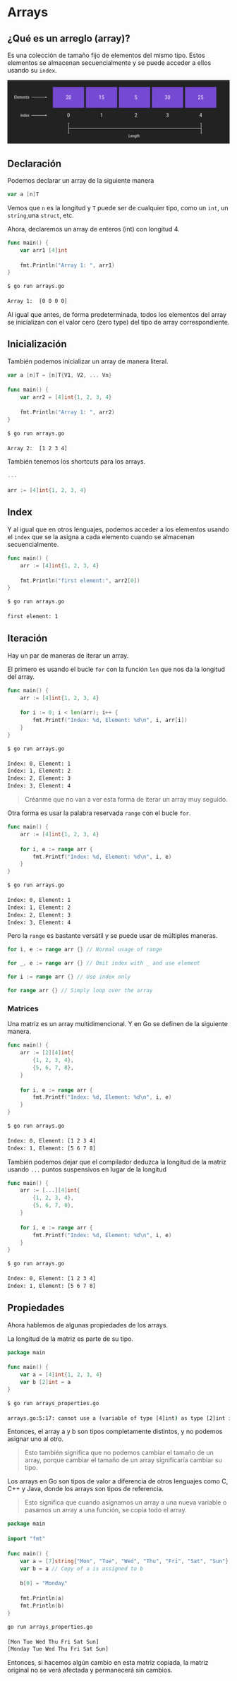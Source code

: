 # Arrays

## ¿Qué es un arreglo (array)?

Es una colección de tamaño fijo de elementos del mismo tipo. Estos elementos se almacenan secuencialmente y se puede acceder a ellos usando su `index`.

![array](/go-training-beginner/modulo-2/4-arrays/img/array.png)

## Declaración

Podemos declarar un array de la siguiente manera

```go
var a [n]T
```

Vemos que `n` es la longitud y `T` puede ser de cualquier tipo, como un `int`, un `string`,una `struct`, etc.

Ahora, declaremos un array de enteros (int) con longitud 4.

```go
func main() {
	var arr1 [4]int

	fmt.Println("Array 1: ", arr1)
}
```
```cmd
$ go run arrays.go

Array 1:  [0 0 0 0]
```

Al igual que antes, de forma predeterminada, todos los elementos del array se inicializan con el valor cero (zero type) del tipo de array correspondiente.

## Inicialización

También podemos inicializar un array de manera literal.

```go
var a [n]T = [n]T{V1, V2, ... Vn}

func main() {
	var arr2 = [4]int{1, 2, 3, 4}

	fmt.Println("Array 1: ", arr2)
}
```
```cmd
$ go run arrays.go

Array 2:  [1 2 3 4]
```

También tenemos los shortcuts para los arrays.

```go
...

arr := [4]int{1, 2, 3, 4}
```

## Index

Y al igual que en otros lenguajes, podemos acceder a los elementos usando el `index` que se la asigna a cada elemento cuando se almacenan secuencialmente.

```go
func main() {
	arr := [4]int{1, 2, 3, 4}

	fmt.Println("first element:", arr2[0])
}
```
```cmd
$ go run arrays.go

first element: 1
```

## Iteración

Hay un par de maneras de iterar un array.

El primero es usando el bucle `for` con la función `len` que nos da la longitud del array.

```go
func main() {
	arr := [4]int{1, 2, 3, 4}

	for i := 0; i < len(arr); i++ {
		fmt.Printf("Index: %d, Element: %d\n", i, arr[i])
	}
}
```
```cmd
$ go run arrays.go

Index: 0, Element: 1
Index: 1, Element: 2
Index: 2, Element: 3
Index: 3, Element: 4
```
>Créanme que no van a ver esta forma de iterar un array muy seguido.

Otra forma es usar la palabra reservada `range` con el bucle `for`.

```go
func main() {
	arr := [4]int{1, 2, 3, 4}

	for i, e := range arr {
		fmt.Printf("Index: %d, Element: %d\n", i, e)
	}
}
```
```cmd
$ go run arrays.go

Index: 0, Element: 1
Index: 1, Element: 2
Index: 2, Element: 3
Index: 3, Element: 4
```

Pero la `range` es bastante versátil y se puede usar de múltiples maneras.

```go
for i, e := range arr {} // Normal usage of range
```
```go
for _, e := range arr {} // Omit index with _ and use element
```
```go
for i := range arr {} // Use index only
```
```go
for range arr {} // Simply loop over the array
```
### Matrices

Una matriz es un array multidimencional. Y en Go se definen de la siguiente manera.

```go
func main() {
	arr := [2][4]int{
		{1, 2, 3, 4},
		{5, 6, 7, 8},
	}

	for i, e := range arr {
		fmt.Printf("Index: %d, Element: %d\n", i, e)
	}
}
```
```cmd
$ go run arrays.go

Index: 0, Element: [1 2 3 4]
Index: 1, Element: [5 6 7 8]
```

También podemos dejar que el compilador deduzca la longitud de la matriz usando `...` puntos suspensivos en lugar de la longitud

```go
func main() {
	arr := [...][4]int{
		{1, 2, 3, 4},
		{5, 6, 7, 8},
	}

	for i, e := range arr {
		fmt.Printf("Index: %d, Element: %d\n", i, e)
	}
}
```
```cmd
$ go run arrays.go

Index: 0, Element: [1 2 3 4]
Index: 1, Element: [5 6 7 8]
```

## Propiedades

Ahora hablemos de algunas propiedades de los arrays.

La longitud de la matriz es parte de su tipo. 

```go
package main

func main() {
	var a = [4]int{1, 2, 3, 4}
	var b [2]int = a
}
```
```cmd
$ go run arrays_properties.go

arrays.go:5:17: cannot use a (variable of type [4]int) as type [2]int in variable declaration

```
Entonces, el array a y b son tipos completamente distintos, y no podemos asignar uno al otro.

>Esto también significa que no podemos cambiar el tamaño de un array, porque cambiar el tamaño de un array significaría cambiar su tipo.

Los arrays en Go son tipos de valor a diferencia de otros lenguajes como C, C++ y Java, donde los arrays son tipos de referencia.

>Esto significa que cuando asignamos un array a una nueva variable o pasamos un array a una función, se copia todo el array.

```go
package main

import "fmt"

func main() {
	var a = [7]string{"Mon", "Tue", "Wed", "Thu", "Fri", "Sat", "Sun"}
	var b = a // Copy of a is assigned to b

	b[0] = "Monday"

	fmt.Println(a) 
	fmt.Println(b)
}
```
```cmd 
go run arrays_properties.go

[Mon Tue Wed Thu Fri Sat Sun]
[Monday Tue Wed Thu Fri Sat Sun]
```

Entonces, si hacemos algún cambio en esta matriz copiada, la matriz original no se verá afectada y permanecerá sin cambios.
